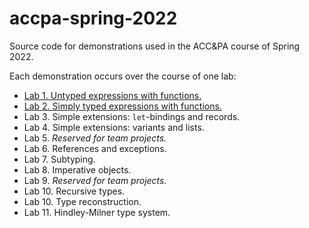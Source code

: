 # accpa-spring-2022

Source code for demonstrations used in the ACC&amp;PA course of Spring 2022.

Each demonstration occurs over the course of one lab:

- [Lab 1. Untyped expressions with functions.](lab-01/)
- [Lab 2. Simply typed expressions with functions.](lab-02/)
- Lab 3. Simple extensions: `let`-bindings and records.
- Lab 4. Simple extensions: variants and lists.
- Lab 5. _Reserved for team projects._
- Lab 6. References and exceptions.
- Lab 7. Subtyping.
- Lab 8. Imperative objects.
- Lab 9. _Reserved for team projects._
- Lab 10. Recursive types.
- Lab 10. Type reconstruction.
- Lab 11. Hindley-Milner type system.
